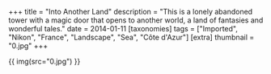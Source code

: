 +++
title = "Into Another Land"
description = "This is a lonely abandoned tower with a magic door that opens to another world, a land of fantasies and wonderful tales."
date = 2014-01-11
[taxonomies]
tags = ["Imported", "Nikon", "France", "Landscape", "Sea", "Côte d'Azur"]
[extra]
thumbnail = "0.jpg"
+++

{{ img(src="0.jpg") }}
